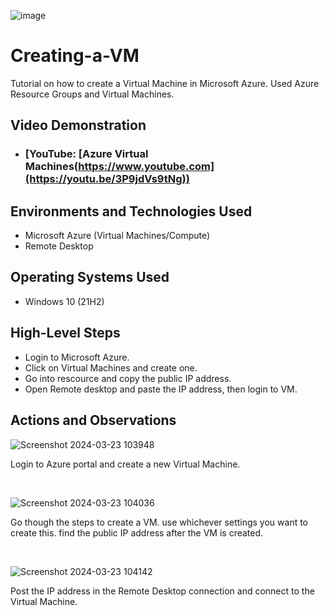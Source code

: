 ![image](https://github.com/pickenscreed/Creating-a-Virtual-Machine/assets/164103995/9d5d349e-8f32-4eb9-9dd1-3bd9693ce408)

# Creating-a-VM
Tutorial on how to create a Virtual Machine in Microsoft Azure. Used Azure Resource Groups and Virtual Machines.
<h2>Video Demonstration</h2>

- ### [YouTube: [Azure Virtual Machines(https://www.youtube.com](https://youtu.be/3P9jdVs9tNg))

<h2>Environments and Technologies Used</h2>

- Microsoft Azure (Virtual Machines/Compute)
- Remote Desktop
<h2>Operating Systems Used </h2>

- Windows 10 (21H2)
  

<h2>High-Level Steps</h2>

- Login to Microsoft Azure.
- Click on Virtual Machines and create one.
- Go into rescource and copy the public IP address.
- Open Remote desktop and paste the IP address, then login to VM.

<h2>Actions and Observations</h2>

![Screenshot 2024-03-23 103948](https://github.com/pickenscreed/Creating-a-Virtual-Machine/assets/164103995/2b3c1086-544f-41a2-9aea-19e604380932)

Login to Azure portal and create a new Virtual Machine.
</p>
<br />

![Screenshot 2024-03-23 104036](https://github.com/pickenscreed/Creating-a-Virtual-Machine/assets/164103995/763d2311-aece-4018-bc93-1c7936a04e8e)

Go though the steps to create a VM. use whichever settings you want to create this. find the public IP address after the VM is created.
</p>
<br />

![Screenshot 2024-03-23 104142](https://github.com/pickenscreed/Creating-a-Virtual-Machine/assets/164103995/2bb3dd87-f771-4a67-912d-7197bec6d5f5)

Post the IP address in the Remote Desktop connection and connect to the Virtual Machine.
</p>
<br />
